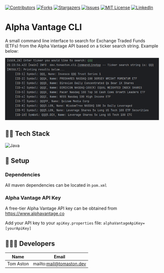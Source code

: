 [![Contributors][contributors-shield]][contributors-url]
[![Forks][forks-shield]][forks-url]
[![Stargazers][stars-shield]][stars-url]
[![Issues][issues-shield]][issues-url]
[![MIT License][license-shield]][license-url]
[![LinkedIn][linkedin-shield]][linkedin-url]

# Alpha Vantage CLI

A small command line interface to search for Exchange Traded Funds (ETFs) from the Alpha Vantage API based on a ticker search string.
Example below: 

![cli](./resource/cli.png)


## 🧑‍💻 Tech Stack

![Java]

## 🔧 Setup

### Dependencies
All maven dependencies can be located in ```pom.xml```

### Alpha Vantage API Key
A free-tier Alpha Vantage API key can be obtained from https://www.alphavantage.co

Add your API key to your ```apiKey.properties``` file:  ```alphaVantageApiKey=[yourApiKey]```

## 🧑‍🤝‍🧑 Developers 

| Name           | Email                      |
| -------------- | -------------------------- |
| Tom Aston      | mailto:mail@tomaston.dev     |

<!-- MARKDOWN LINKS & IMAGES -->
<!-- https://www.markdownguide.org/basic-syntax/#reference-style-links -->
[contributors-shield]: https://img.shields.io/github/contributors/TomAston1996/alpha-vantage-cli.svg?style=for-the-badge
[contributors-url]: https://github.com/TomAston1996/alpha-vantage-cli/graphs/contributors
[forks-shield]: https://img.shields.io/github/forks/TomAston1996/alpha-vantage-cli.svg?style=for-the-badge
[forks-url]: https://github.com/TomAston1996/alpha-vantage-cli/network/members
[stars-shield]: https://img.shields.io/github/stars/TomAston1996/alpha-vantage-cli.svg?style=for-the-badge
[stars-url]: https://github.com/TomAston1996/alpha-vantage-cli/stargazers
[issues-shield]: https://img.shields.io/github/issues/TomAston1996/alpha-vantage-cli.svg?style=for-the-badge
[issues-url]: https://github.com/TomAston1996/alpha-vantage-cli/issues
[license-shield]: https://img.shields.io/github/license/TomAston1996/alpha-vantage-cli.svg?style=for-the-badge
[license-url]: https://github.com/TomAston1996/alpha-vantage-cli/blob/master/LICENSE.txt
[linkedin-shield]: https://img.shields.io/badge/-LinkedIn-black.svg?style=for-the-badge&logo=linkedin&colorB=555
[linkedin-url]: https://linkedin.com/in/tomaston96
[Java]: https://img.shields.io/badge/java-%23ED8B00.svg?style=for-the-badge&logo=openjdk&logoColor=white
[Spring]: https://img.shields.io/badge/spring-%236DB33F.svg?style=for-the-badge&logo=spring&logoColor=white
[Postgres]: https://img.shields.io/badge/postgres-%23316192.svg?style=for-the-badge&logo=postgresql&logoColor=white
[Docker]: https://img.shields.io/badge/docker-%230db7ed.svg?style=for-the-badge&logo=docker&logoColor=white
